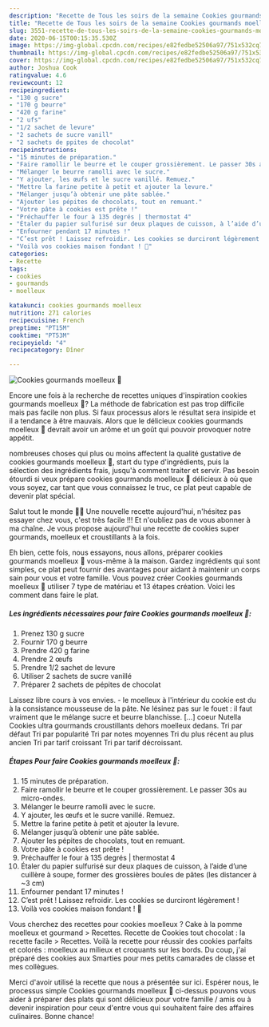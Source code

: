 ```yaml
---
description: "Recette de Tous les soirs de la semaine Cookies gourmands moelleux 🍪"
title: "Recette de Tous les soirs de la semaine Cookies gourmands moelleux 🍪"
slug: 3551-recette-de-tous-les-soirs-de-la-semaine-cookies-gourmands-moelleux
date: 2020-06-15T00:15:35.530Z
image: https://img-global.cpcdn.com/recipes/e82fedbe52506a97/751x532cq70/cookies-gourmands-moelleux-🍪-photo-principale-de-la-recette.jpg
thumbnail: https://img-global.cpcdn.com/recipes/e82fedbe52506a97/751x532cq70/cookies-gourmands-moelleux-🍪-photo-principale-de-la-recette.jpg
cover: https://img-global.cpcdn.com/recipes/e82fedbe52506a97/751x532cq70/cookies-gourmands-moelleux-🍪-photo-principale-de-la-recette.jpg
author: Joshua Cook
ratingvalue: 4.6
reviewcount: 12
recipeingredient:
- "130 g sucre"
- "170 g beurre"
- "420 g farine"
- "2 ufs"
- "1/2 sachet de levure"
- "2 sachets de sucre vanill"
- "2 sachets de ppites de chocolat"
recipeinstructions:
- "15 minutes de préparation."
- "Faire ramollir le beurre et le couper grossièrement. Le passer 30s au micro-ondes."
- "Mélanger le beurre ramolli avec le sucre."
- "Y ajouter, les œufs et le sucre vanillé. Remuez."
- "Mettre la farine petite à petit et ajouter la levure."
- "Mélanger jusqu’à obtenir une pâte sablée."
- "Ajouter les pépites de chocolats, tout en remuant."
- "Votre pâte à cookies est prête !"
- "Préchauffer le four à 135 degrés | thermostat 4"
- "Étaler du papier sulfurisé sur deux plaques de cuisson, à l’aide d’une cuillère à soupe, former des grossières boules de pâtes (les distancer à ~3 cm)"
- "Enfourner pendant 17 minutes !"
- "C’est prêt ! Laissez refroidir. Les cookies se durciront légèrement !"
- "Voilà vos cookies maison fondant ! 🍪"
categories:
- Recette
tags:
- cookies
- gourmands
- moelleux

katakunci: cookies gourmands moelleux 
nutrition: 271 calories
recipecuisine: French
preptime: "PT15M"
cooktime: "PT53M"
recipeyield: "4"
recipecategory: Dîner

---
```



![Cookies gourmands moelleux 🍪](https://img-global.cpcdn.com/recipes/e82fedbe52506a97/751x532cq70/cookies-gourmands-moelleux-🍪-photo-principale-de-la-recette.jpg)

Encore une fois à la recherche de recettes uniques d'inspiration cookies gourmands moelleux 🍪? La méthode de fabrication est pas trop difficile mais pas facile non plus. Si faux processus alors le résultat sera insipide et il a tendance à être mauvais. Alors que le délicieux cookies gourmands moelleux 🍪 devrait avoir un arôme et un goût qui pouvoir provoquer notre appétit.

nombreuses choses qui plus ou moins affectent la qualité gustative de cookies gourmands moelleux 🍪, start du type d'ingrédients, puis la sélection des ingrédients frais, jusqu'à comment traiter et servir. Pas besoin étourdi si veux prépare cookies gourmands moelleux 🍪 délicieux à où que vous soyez, car tant que vous connaissez le truc, ce plat peut capable de devenir plat spécial.

Salut tout le monde 👋🏽 Une nouvelle recette aujourd&#39;hui, n&#39;hésitez pas essayer chez vous, c&#39;est très facile !!! Et n&#39;oubliez pas de vous abonner à ma chaîne. Je vous propose aujourd&#39;hui une recette de cookies super gourmands, moelleux et croustillants à la fois.


Eh bien, cette fois, nous essayons, nous allons, préparer cookies gourmands moelleux 🍪 vous-même à la maison. Gardez ingrédients qui sont simples, ce plat peut fournir des avantages pour aidant à maintenir un corps sain pour vous et votre famille. Vous pouvez créer Cookies gourmands moelleux 🍪 utiliser 7 type de matériau et 13 étapes création. Voici les comment dans faire le plat.

<!--inarticleads1-->

##### Les ingrédients nécessaires pour faire Cookies gourmands moelleux 🍪:

1. Prenez 130 g sucre
1. Fournir 170 g beurre
1. Prendre 420 g farine
1. Prendre 2 œufs
1. Prendre 1/2 sachet de levure
1. Utiliser 2 sachets de sucre vanillé
1. Préparer 2 sachets de pépites de chocolat


Laissez libre cours à vos envies. - le moelleux à l&#39;intérieur du cookie est du à la consistance mousseuse de la pâte. Ne lésinez pas sur le fouet : il faut vraiment que le mélange sucre et beurre blanchisse. […] coeur Nutella Cookies ultra gourmands croustillants dehors moelleux dedans. Tri par défaut Tri par popularité Tri par notes moyennes Tri du plus récent au plus ancien Tri par tarif croissant Tri par tarif décroissant. 

<!--inarticleads2-->

##### Étapes Pour faire Cookies gourmands moelleux 🍪:

1. 15 minutes de préparation.
1. Faire ramollir le beurre et le couper grossièrement. Le passer 30s au micro-ondes.
1. Mélanger le beurre ramolli avec le sucre.
1. Y ajouter, les œufs et le sucre vanillé. Remuez.
1. Mettre la farine petite à petit et ajouter la levure.
1. Mélanger jusqu’à obtenir une pâte sablée.
1. Ajouter les pépites de chocolats, tout en remuant.
1. Votre pâte à cookies est prête !
1. Préchauffer le four à 135 degrés | thermostat 4
1. Étaler du papier sulfurisé sur deux plaques de cuisson, à l’aide d’une cuillère à soupe, former des grossières boules de pâtes (les distancer à ~3 cm)
1. Enfourner pendant 17 minutes !
1. C’est prêt ! Laissez refroidir. Les cookies se durciront légèrement !
1. Voilà vos cookies maison fondant ! 🍪


Vous cherchez des recettes pour cookies moelleux ? Cake à la pomme moelleux et gourmand &gt; Recettes. Recette de Cookies tout chocolat : la recette facile &gt; Recettes. Voilà la recette pour réussir des cookies parfaits et colorés : moelleux au milieux et croquants sur les bords. Du coup, j&#39;ai préparé des cookies aux Smarties pour mes petits camarades de classe et mes collègues. 


Merci d'avoir utilisé la recette que nous a présentée sur ici. Espérer nous, le processus simple Cookies gourmands moelleux 🍪 ci-dessus pouvons vous aider à préparer des plats qui sont délicieux pour votre famille / amis ou à devenir inspiration pour ceux d'entre vous qui souhaitent faire des affaires culinaires. Bonne chance!
